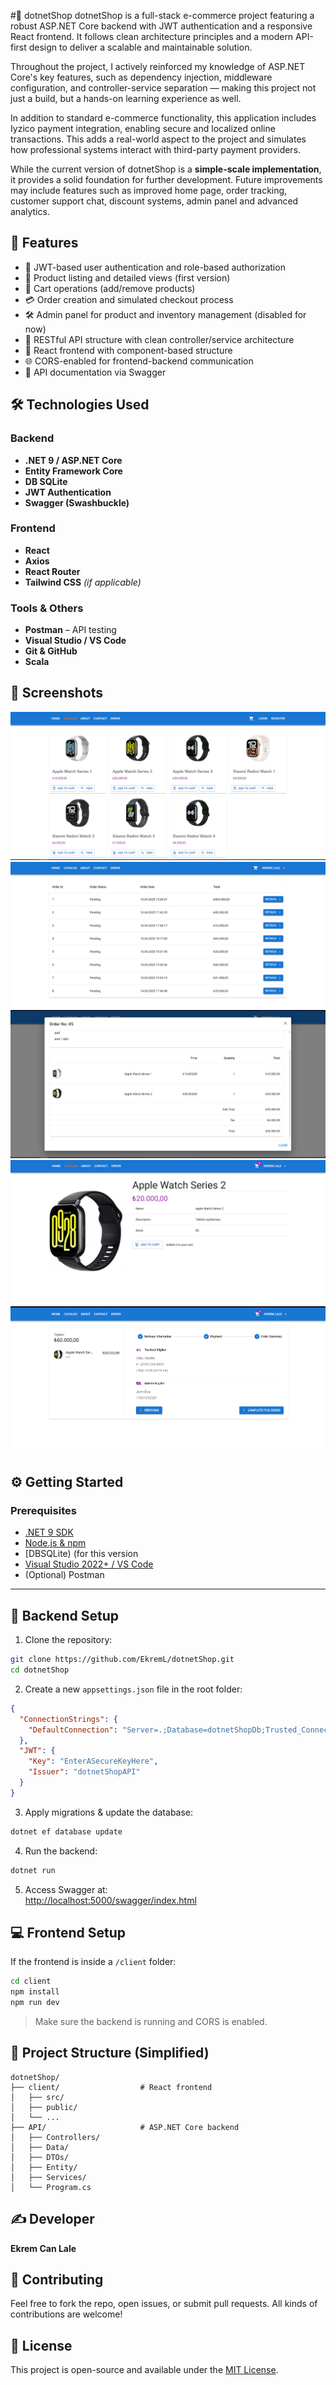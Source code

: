 #🛒 dotnetShop
dotnetShop is a full-stack e-commerce project featuring a robust ASP.NET Core backend with JWT authentication and a responsive React frontend. It follows clean architecture principles and a modern API-first design to deliver a scalable and maintainable solution.

Throughout the project, I actively reinforced my knowledge of ASP.NET Core's key features, such as dependency injection, middleware configuration, and controller-service separation — making this project not just a build, but a hands-on learning experience as well.

In addition to standard e-commerce functionality, this application includes Iyzico payment integration, enabling secure and localized online transactions. This adds a real-world aspect to the project and simulates how professional systems interact with third-party payment providers.

While the current version of dotnetShop is a **simple-scale implementation**, it provides a solid foundation for further development. Future improvements may include features such as improved home page, order tracking, customer support chat, discount systems, admin panel and advanced analytics.


## 🚀 Features

- 🔐 JWT-based user authentication and role-based authorization  
- 🍭 Product listing and detailed views  (first version)
- 🛒 Cart operations (add/remove products)  
- 💳 Order creation and simulated checkout process  
- 🛠️ Admin panel for product and inventory management (disabled for now)
- 📡 RESTful API structure with clean controller/service architecture  
- 🧹 React frontend with component-based structure  
- 🌐 CORS-enabled for frontend-backend communication  
- 🪪 API documentation via Swagger

## 🛠️ Technologies Used

### Backend
- **.NET 9 / ASP.NET Core**
- **Entity Framework Core**
- **DB SQLite** 
- **JWT Authentication**
- **Swagger (Swashbuckle)**


### Frontend
- **React**
- **Axios**
- **React Router**
- **Tailwind CSS** *(if applicable)*

### Tools & Others
- **Postman** – API testing  
- **Visual Studio / VS Code**  
- **Git & GitHub**
- **Scala**

## 📸 Screenshots

![catalog](./Screenshots/ds1.png)
![orderlist](./Screenshots/ds2.png)
![orderDetail](./Screenshots/ds3.png)
![productDetail](./Screenshots/ds4.png)
![orderCheckout](./Screenshots/ds5.png)

## ⚙️ Getting Started

### Prerequisites

- [.NET 9 SDK](https://dotnet.microsoft.com/en-us/download)
- [Node.js & npm](https://nodejs.org/)
- [DBSQLite) (for this version
- [Visual Studio 2022+ / VS Code](https://code.visualstudio.com/)
- (Optional) Postman

---

## 🔧 Backend Setup

1. Clone the repository:
```bash
git clone https://github.com/EkremL/dotnetShop.git
cd dotnetShop
```

2. Create a new `appsettings.json` file in the root folder:
```json
{
  "ConnectionStrings": {
    "DefaultConnection": "Server=.;Database=dotnetShopDb;Trusted_Connection=True;"
  },
  "JWT": {
    "Key": "EnterASecureKeyHere",
    "Issuer": "dotnetShopAPI"
  }
}
```

3. Apply migrations & update the database:
```bash
dotnet ef database update
```

4. Run the backend:
```bash
dotnet run
```

5. Access Swagger at:  
[http://localhost:5000/swagger/index.html](http://localhost:5000/swagger/index.html)


## 💻 Frontend Setup

If the frontend is inside a `/client` folder:

```bash
cd client
npm install
npm run dev
```

> Make sure the backend is running and CORS is enabled.


## 📁 Project Structure (Simplified)
```
dotnetShop/
├── client/                  # React frontend
│   ├── src/
│   ├── public/
│   └── ...
├── API/                     # ASP.NET Core backend
│   ├── Controllers/
│   ├── Data/
│   ├── DTOs/
│   ├── Entity/
│   ├── Services/
│   └── Program.cs
```
## ✍️ Developer

**Ekrem Can Lale**

## 🤝 Contributing

Feel free to fork the repo, open issues, or submit pull requests. All kinds of contributions are welcome!

## 📄 License

This project is open-source and available under the [MIT License](LICENSE).

